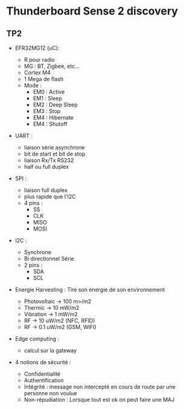 # Thunderboard Sense 2 discovery
## TP2
  
* EFR32MG12 (uC):  
	* R pour radio  
	* MG : BT, Zigbee, etc...  
	* Cortex M4  
	* 1 Mega de flash  
	* Mode :  
		* EM0 : Active  
		* EM1 : Sleep  
		* EM2 : Deep Sleep  
		* EM3 : Stop  
		* EM4 : Hibernate  
		* EM4 : Shutoff  

* UART :  
	* liaison série asynchrone  
	* bit de start et bit de stop  
	* liaison Rx/Tx RS232  
	* half ou full duplex  
  
* SPI :  
	* liaison full duplex  
	* plus rapide que l'I2C  
	* 4 pins :  
		* SS  
		* CLK  
		* MISO  
		* MOSI  
  
* I2C :
	* Synchrone
	* Bi directionnel Série
	* 2 pins :
		* SDA  
		* SCL  


* Energie Harvesting : Tire son énergie de son environnement  
	* Photovoltaic -> 100 m>/m2  
	* Thermic -> 10 mW/m2  
	* Vibration -> 1 mW/m2  
	* RF -> 10 uW/m2  (NFC, RFID)  
	* RF -> 0.1 uW/m2 (GSM, WIFI)  

* Edge computing :  
	* calcul sur la gateway  
	
* 4 notions de sécurité :  
	* Confidentialité  
	* Authentification
	* Intégrité : message non intercepté en cours de route par une personne non voulue    
	* Non-répudiation : Lorsque tout est ok on peut faire une MAJ  